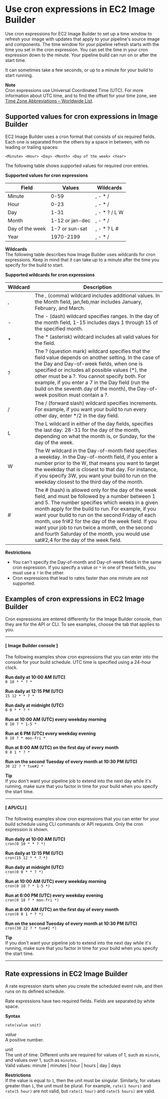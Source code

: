 # Use cron expressions in EC2 Image Builder<a name="cron-expressions"></a>

Use cron expressions for EC2 Image Builder to set up a time window to refresh your image with updates that apply to your pipeline's source image and components\. The time window for your pipeline refresh starts with the time you set in the cron expression\. You can set the time in your cron expression down to the minute\. Your pipeline build can run on or after the start time\.

It can sometimes take a few seconds, or up to a minute for your build to start running\.

**Note**  
Cron expressions use Universal Coordinated Time \(UTC\)\. For more information about UTC time, and to find the offset for your time zone, see [Time Zone Abbreviations – Worldwide List](https://www.timeanddate.com/time/zones/)\.

## Supported values for cron expressions in Image Builder<a name="ib-cron-support"></a>

EC2 Image Builder uses a cron format that consists of six required fields\. Each one is separated from the others by a space in between, with no leading or trailing spaces:

`<Minute> <Hour> <Day> <Month> <Day of the week> <Year>`

The following table shows supported values for required cron entries\.


**Supported values for cron expressions**  

| Field | Values | Wildcards | 
| --- | --- | --- | 
| Minute | 0\-59 | , \- \* / | 
| Hour | 0\-23 | , \- \* / | 
| Day | 1\-31 | , \- \* ? / L W | 
| Month | 1\-12 or jan\-dec | , \- \* / | 
| Day of the week | 1\-7 or sun\-sat | , \- \* ? L \# | 
| Year | 1970\-2199 | , \- \* / | 

**Wildcards**  
The following table describes how Image Builder uses wildcards for cron expressions\. Keep in mind that it can take up to a minute after the time you specify for the build to start\.


**Supported wildcards for cron expressions**  

| Wildcard | Description | 
| --- | --- | 
| , | The , \(comma\) wildcard includes additional values\. In the Month field, jan,feb,mar includes January, February, and March\. | 
| \- | The \- \(dash\) wildcard specifies ranges\. In the day of the month field, 1\-15 includes days 1 through 15 of the specified month\. | 
| \* | The \* \(asterisk\) wildcard includes all valid values for the field\.  | 
| ? | The ? \(question mark\) wildcard specifies that the field value depends on another setting\. In the case of the Day and Day\-of\-week fields, when one is specified or includes all possible values \(\*\), the other must be a ?\. You cannot specify both\. For example, if you enter a 7 in the Day field \(run the build on the seventh day of the month\), the Day\-of\-week position must contain a ?\.  | 
| / | The / \(forward slash\) wildcard specifies increments\. For example, if you want your build to run every other day, enter \*/2 in the day field\. | 
| L | The L wildcard in either of the day fields, specifies the last day: 28\-31 for the day of the month, depending on what the month is, or Sunday, for the day of the week\. | 
| W | The W wildcard in the Day\-of\-month field specifies a weekday\. In the Day\-of\-month field, if you enter a number prior to the W, that means you want to target the weekday that is closest to that day\. For instance, if you specify 3W, you want your build to run on the weekday closest to the third day of the month\. | 
| \# | The \# \(hash\) is allowed only for the day of the week field, and must be followed by a number between 1 and 5\. The number specifies which weeks in a given month apply for the build to run\. For example, if you want your build to run on the second Friday of each month, use fri\#2 for the day of the week field\. If you want your job to run twice a month, on the second and fourth Saturday of the month, you would use sat\#2,4 for the day of the week field\. | 

**Restrictions**
+ You can't specify the Day\-of\-month and Day\-of\-week fields in the same cron expression\. If you specify a value or `*` in one of these fields, you must use a `?` in the other\.
+ Cron expressions that lead to rates faster than one minute are not supported\.

## Examples of cron expressions in EC2 Image Builder<a name="ib-cron-examples"></a>

Cron expressions are entered differently for the Image Builder console, than they are for the API or CLI\. To see examples, choose the tab that applies to you\.

------
#### [ Image Builder console ]

The following examples show cron expressions that you can enter into the console for your build schedule\. UTC time is specified using a 24\-hour clock\.

**Run daily at 10:00 AM \(UTC\)**  
`0 10 * * ? *`

**Run daily at 12:15 PM \(UTC\)**  
`15 12 * * ? *`

**Run daily at midnight \(UTC\)**  
`0 0 * * ? *`

**Run at 10:00 AM \(UTC\) every weekday morning**  
`0 10 ? * 1-5 *`

**Run at 6 PM \(UTC\) every weekday evening**  
`0 18 ? * mon-fri *`

**Run at 8:00 AM \(UTC\) on the first day of every month**  
`0 8 1 * ? *`

**Run on the second Tuesday of every month at 10:30 PM \(UTC\)**  
`30 22 ? * tue#2 *`

**Tip**  
If you don't want your pipeline job to extend into the next day while it's running, make sure that you factor in time for your build when you specify the start time\.

------
#### [ API/CLI ]

The following examples show cron expressions that you can enter for your build schedule using CLI commands or API requests\. Only the cron expression is shown\.

**Run daily at 10:00 AM \(UTC\)**  
`cron(0 10 * * ? *)`

**Run daily at 12:15 PM \(UTC\)**  
`cron(15 12 * * ? *)`

**Run daily at midnight \(UTC\)**  
`cron(0 0 * * ? *)`

**Run at 10:00 AM \(UTC\) every weekday morning**  
`cron(0 10 ? * 1-5 *)`

**Run at 6:00 PM \(UTC\) every weekday evening**  
`cron(0 18 ? * mon-fri *)`

**Run at 8:00 AM \(UTC\) on the first day of every month**  
`cron(0 8 1 * ? *)`

**Run on the second Tuesday of every month at 10:30 PM \(UTC\)**  
`cron(30 22 ? * tue#2 *)`

**Tip**  
If you don't want your pipeline job to extend into the next day while it's running, make sure that you factor in time for your build when you specify the start time\.

------

## Rate expressions in EC2 Image Builder<a name="ib-rate-expressions"></a>

A rate expression starts when you create the scheduled event rule, and then runs on its defined schedule\.

Rate expressions have two required fields\. Fields are separated by white space\.

**Syntax**

```
rate(value unit)
```

*value*  
A positive number\.

*unit*  
The unit of time\. Different units are required for values of 1, such as `minute`, and values over 1, such as `minutes`\.  
Valid values: minute \| minutes \| hour \| hours \| day \| days

**Restrictions**  
If the value is equal to `1`, then the unit must be singular\. Similarly, for values greater than `1`, the unit must be plural\. For example, `rate(1 hours)` and `rate(5 hour)` are not valid, but `rate(1 hour)` and `rate(5 hours)` are valid\.